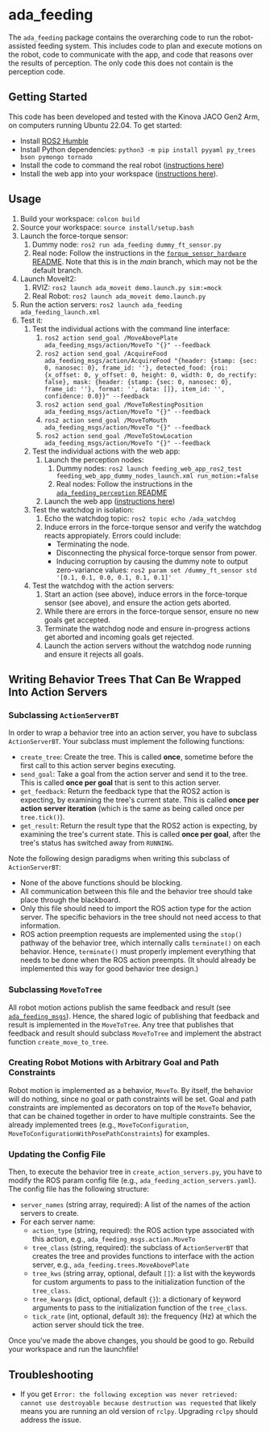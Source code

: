 # ada_feeding

The `ada_feeding` package contains the overarching code to run the robot-assisted feeding system. This includes code to plan and execute motions on the robot, code to communicate with the app, and code that reasons over the results of perception. The only code this does not contain is the perception code.

## Getting Started

This code has been developed and tested with the Kinova JACO Gen2 Arm, on computers running Ubuntu 22.04. To get started:
- Install [ROS2 Humble](https://docs.ros.org/en/humble/Installation.html)
- Install Python dependencies: `python3 -m pip install pyyaml py_trees bson pymongo tornado`
- Install the code to command the real robot ([instructions here](https://github.com/personalrobotics/ada_ros2/blob/main/README.md))
- Install the web app into your workspace ([instructions here](https://github.com/personalrobotics/feeding_web_interface/tree/main/feedingwebapp)).

## Usage
1. Build your workspace: `colcon build`
2. Source your workspace: `source install/setup.bash`
3. Launch the force-torque sensor:
    1. Dummy node: `ros2 run ada_feeding dummy_ft_sensor.py`
    2. Real node: Follow the instructions in the [`forque_sensor_hardware` README](https://github.com/personalrobotics/forque_sensor_hardware/blob/main/README.md). Note that this is in the _main_ branch, which may not be the default branch.
4. Launch MoveIt2:
    1. RVIZ: `ros2 launch ada_moveit demo.launch.py sim:=mock`
    2. Real Robot: `ros2 launch ada_moveit demo.launch.py`
5. Run the action servers: `ros2 launch ada_feeding ada_feeding_launch.xml`
6. Test it:
    1. Test the individual actions with the command line interface:
        1. `ros2 action send_goal /MoveAbovePlate ada_feeding_msgs/action/MoveTo "{}" --feedback`
        2. `ros2 action send_goal /AcquireFood ada_feeding_msgs/action/AcquireFood "{header: {stamp: {sec: 0, nanosec: 0}, frame_id: ''}, detected_food: {roi: {x_offset: 0, y_offset: 0, height: 0, width: 0, do_rectify: false}, mask: {header: {stamp: {sec: 0, nanosec: 0}, frame_id: ''}, format: '', data: []}, item_id: '', confidence: 0.0}}" --feedback`
        3. `ros2 action send_goal /MoveToRestingPosition ada_feeding_msgs/action/MoveTo "{}" --feedback`
        4. `ros2 action send_goal /MoveToMouth ada_feeding_msgs/action/MoveTo "{}" --feedback`
        5. `ros2 action send_goal /MoveToStowLocation ada_feeding_msgs/action/MoveTo "{}" --feedback`
    2. Test the individual actions with the web app:
        1. Launch the perception nodes:
            1. Dummy nodes: `ros2 launch feeding_web_app_ros2_test feeding_web_app_dummy_nodes_launch.xml run_motion:=false`
            2. Real nodes: Follow the instructions in the [`ada_feeding_perception` README](https://github.com/personalrobotics/ada_feeding/blob/ros2-devel/ada_feeding_perception/README.md#usage)
        2. Launch the web app ([instructions here](https://github.com/personalrobotics/feeding_web_interface/tree/main/feedingwebapp))
    3. Test the watchdog in isolation:
        1. Echo the watchdog topic: `ros2 topic echo /ada_watchdog`
        2. Induce errors in the force-torque sensor and verify the watchdog reacts appropiately. Errors could include:
            - Terminating the node.
            - Disconnecting the physical force-torque sensor from power.
            - Inducing corruption by causing the dummy note to output zero-variance values: `ros2 param set /dummy_ft_sensor std  '[0.1, 0.1, 0.0, 0.1, 0.1, 0.1]'`
    4. Test the watchdog with the action servers:
        1. Start an action (see above), induce errors in the force-torque sensor (see above), and ensure the action gets aborted.
        2. While there are errors in the force-torque sensor, ensure no new goals get accepted.
        3. Terminate the watchdog node and ensure in-progress actions get aborted and incoming goals get rejected.
        4. Launch the action servers without the watchdog node running and ensure it rejects all goals.

## Writing Behavior Trees That Can Be Wrapped Into Action Servers

### Subclassing `ActionServerBT`

In order to wrap a behavior tree into an action server, you have to subclass `ActionServerBT`. Your subclass must implement the following functions:
- `create_tree`: Create the tree. This is called **once**, sometime before the first call to this action server begins executing.
- `send_goal`: Take a goal from the action server and send it to the tree. This is called **once per goal** that is sent to this action server.
- `get_feedback`: Return the feedback type that the ROS2 action is expecting, by examining the tree's current state. This is called **once per action server iteration** (which is the same as being called once per `tree.tick()`).
- `get_result`: Return the result type that the ROS2 action is expecting, by examining the tree's current state. This is called **once per goal**, after the tree's status has switched away from `RUNNING`.

Note the following design paradigms when writing this subclass of `ActionServerBT`:
- None of the above functions should be blocking.
- All communication between this file and the behavior tree should take place through the blackboard.
- Only this file should need to import the ROS action type for the action server. The specific behaviors in the tree should not need access to that information.
- ROS action preemption requests are implemented using the `stop()` pathway of the behavior tree, which internally calls `terminate()` on each behavior. Hence, `terminate()` must properly implement everything that needs to be done when the ROS action preempts. (It should already be implemented this way for good behavior tree design.)

### Subclassing `MoveToTree`

All robot motion actions publish the same feedback and result (see [`ada_feeding_msgs`](https://github.com/personalrobotics/ada_feeding/tree/amaln/goal_constraints/ada_feeding_msgs/action)). Hence, the shared logic of publishing that feedback and result is implemented in the `MoveToTree`. Any tree that publishes that feedback and result should subclass `MoveToTree` and  implement the abstract function `create_move_to_tree`.

### Creating Robot Motions with Arbitrary Goal and Path Constraints
Robot motion is implemented as a behavior, `MoveTo`. By itself, the behavior will do nothing, since no goal or path constraints will be set. Goal and path constraints are implemented as decorators on top of the `MoveTo` behavior, that can be chained together in order to have multiple constraints. See the already implemented trees (e.g., `MoveToConfiguration`, `MoveToConfigurationWithPosePathConstraints`) for examples.

### Updating the Config File

Then, to execute the behavior tree in `create_action_servers.py`, you have to modify the ROS param config file (e.g., `ada_feeding_action_servers.yaml`). The config file has the following structure:

- `server_names` (string array, required): A list of the names of the action servers to create.
- For each server name:
    - `action_type` (string, required): the ROS action type associated with this action, e.g., `ada_feeding_msgs.action.MoveTo`
    - `tree_class` (string, required): the subclass of `ActionServerBT` that creates the tree and provides functions to interface with the action server, e.g., `ada_feeding.trees.MoveAbovePlate`
    - `tree_kws` (string array, optional, default `[]`): a list with the keywords for custom arguments to pass to the initialization function of the `tree_class`.
    - `tree_kwargs` (dict, optional, default `{}`): a dictionary of keyword arguments to pass to the initialization function of the `tree_class`.
    - `tick_rate` (int, optional, default `30`): the frequency (Hz) at which the action server should tick the tree.

Once you've made the above changes, you should be good to go. Rebuild your workspace and run the launchfile!

## Troubleshooting

- If you get `Error: the following exception was never retrieved: cannot use destroyable because destruction was requested` that likely means you are running an old version of `rclpy`. Upgrading `rclpy` should address the issue.
